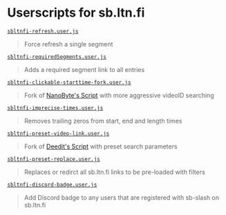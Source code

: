 # Userscripts for sb.ltn.fi

[`sbltnfi-refresh.user.js`](https://gist.github.com/mchangrh/9507604353e37b6abc2f7f6b3c6e1338/raw/sbltnfi-refresh.user.js)
> Force refresh a single segment

[`sbltnfi-requiredSegments.user.js`](https://gist.github.com/mchangrh/9507604353e37b6abc2f7f6b3c6e1338/raw/sbltnfi-requiredSegments.user.js)
> Adds a required segment link to all entries

[`sbltnfi-clickable-starttime-fork.user.js`](https://gist.github.com/mchangrh/9507604353e37b6abc2f7f6b3c6e1338/raw/sbltnfi-clickable-starttime-fork.user.js)
> Fork of [NanoByte's Script](https://gist.github.com/MRuy/ca74d6a359c487d760f4a698e76fb0d6/) with more aggressive videoID searching

[`sbltnfi-imprecise-times.user.js`](https://gist.github.com/mchangrh/9507604353e37b6abc2f7f6b3c6e1338/raw/sbltnfi-imprecise-times.user.js)
> Removes trailing zeros from start, end and length times

[`sbltnfi-preset-video-link.user.js`](https://gist.github.com/mchangrh/9507604353e37b6abc2f7f6b3c6e1338/raw/sbltnfi-preset-video-link.user.js)
> Fork of [Deedit's Script](https://gist.github.com/FlorianZahn/785599a860328fae0724ad5b2b3f7879) with preset search parameters

[`sbltnfi-preset-replace.user.js`](https://gist.github.com/mchangrh/9507604353e37b6abc2f7f6b3c6e1338/raw/sbltnfi-preset-replace.user.js)
> Replaces or redirct all sb.ltn.fi links to be pre-loaded with filters

[`sbltnfi-discord-badge.user.js`](https://gist.github.com/mchangrh/9507604353e37b6abc2f7f6b3c6e1338/raw/sbltnfi-discord-badge.user.js)
> Add Discord badge to any users that are registered with sb-slash on sb.ltn.fi
